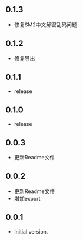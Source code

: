 ## 0.1.3
- 修复SM2中文解密乱码问题

## 0.1.2
- 修复导出

## 0.1.1
- release

## 0.1.0
- release 

## 0.0.3
- 更新Readme文件

## 0.0.2
- 更新Readme文件
- 增加export

## 0.0.1
- Initial version.
